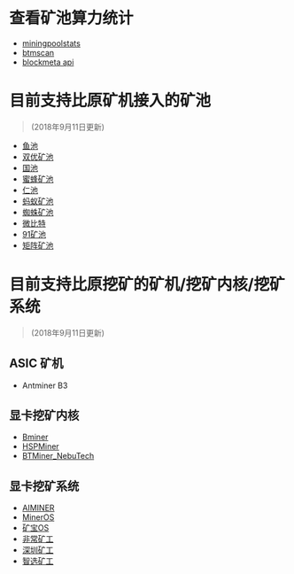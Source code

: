 # 查看矿池算力统计
+ [miningpoolstats](https://miningpoolstats.stream/bytom)
+ [btmscan](http://www.btmscan.com/)
+ [blockmeta api](https://blockmeta.com/api/v2/stat/miner)

# 目前支持比原矿机接入的矿池
>(2018年9月11日更新)

+ [鱼池](https://labs.f2pool.com/labs)
+ [双优矿池](https://uupool.cn/btm/)
+ [国池](https://btccpool.com/?lang=zh)
+ [蜜蜂矿池](https://beepool.org/)
+ [仁池](https://pool.ren/)
+ [蚂蚁矿池](https://antpool.com/)
+ [蜘蛛矿池](https://pool.zhizhu.top/)
+ [微比特](https://pool.viabtc.com/)
+ [91矿池](http://www.91pool.com/currency.html?coin=btm)
+ [矩阵矿池](http://matpool.io/)

#  目前支持比原挖矿的矿机/挖矿内核/挖矿系统
>(2018年9月11日更新)

## ASIC 矿机
+ Antminer B3

## 显卡挖矿内核
+ [Bminer](https://www.bminer.me/)
+ [HSPMiner](http://www.hspminer.com/)
+ [BTMiner_NebuTech](https://github.com/NebuTech/BTMiner_NebuTech)

## 显卡挖矿系统
+ [AIMINER](http://aiminer.cc/)
+ [MinerOS](https://www.mineros.cn/)
+ [矿宝OS](https://www.minerbabe.com)
+ [非常矿工](http://veryminer.com/index.html)
+ [深圳矿工](http://www.szkg.top/)
+ [智选矿工](http://www.zxminer.com/)

